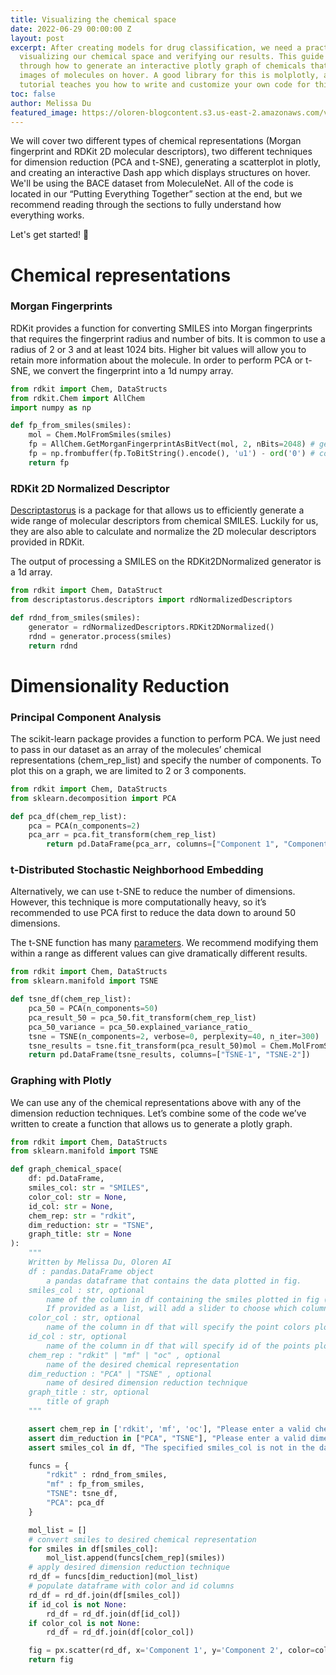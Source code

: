 ```yaml
---
title: Visualizing the chemical space
date: 2022-06-29 00:00:00 Z
layout: post
excerpt: After creating models for drug classification, we need a practical way of
  visualizing our chemical space and verifying our results. This guide will walk you
  through how to generate an interactive plotly graph of chemicals that renders 2D
  images of molecules on hover. A good library for this is molplotly, and the below
  tutorial teaches you how to write and customize your own code for this.
toc: false
author: Melissa Du
featured_image: https://oloren-blogcontent.s3.us-east-2.amazonaws.com/visualizing/fig4.png
---
```


We will cover two different types of chemical representations (Morgan fingerprint and RDKit 2D molecular descriptors), two different techniques for dimension reduction (PCA and t-SNE), generating a scatterplot in plotly, and creating an interactive Dash app which displays structures on hover. We'll be using the BACE dataset from MoleculeNet. All of the code is located in our “Putting Everything Together” section at the end, but we recommend reading through the sections to fully understand how everything works.

Let's get started! 🙂

# Chemical representations
### Morgan Fingerprints

RDKit provides a function for converting SMILES into Morgan fingerprints that requires the fingerprint radius and number of bits. It is common to use a radius of 2 or 3 and at least 1024 bits. Higher bit values will allow you to retain more information about the molecule.
In order to perform PCA or t-SNE, we convert the fingerprint into a 1d numpy array.

```python
from rdkit import Chem, DataStructs
from rdkit.Chem import AllChem
import numpy as np

def fp_from_smiles(smiles):
    mol = Chem.MolFromSmiles(smiles)
    fp = AllChem.GetMorganFingerprintAsBitVect(mol, 2, nBits=2048) # generate MF as bit vector
    fp = np.frombuffer(fp.ToBitString().encode(), 'u1') - ord('0') # convert bit vector to 1d numpy array
    return fp
```

### RDKit 2D Normalized Descriptor
[Descriptastorus](https://github.com/bp-kelley/descriptastorus) is a package for that allows us to efficiently generate a wide range of molecular descriptors from chemical SMILES. Luckily for us, they are also able to calculate and normalize the 2D molecular descriptors provided in RDKit.

The output of processing a SMILES on the RDKit2DNormalized generator is a 1d array.

```python
from rdkit import Chem, DataStruct
from descriptastorus.descriptors import rdNormalizedDescriptors

def rdnd_from_smiles(smiles):
    generator = rdNormalizedDescriptors.RDKit2DNormalized()
    rdnd = generator.process(smiles)
    return rdnd
```

# Dimensionality Reduction
### Principal Component Analysis
The scikit-learn package provides a function to perform PCA. We just need to pass in our dataset as an array of the molecules’ chemical representations (chem_rep_list) and specify the number of components. To plot this on a graph, we are limited to 2 or 3 components.

```python
from rdkit import Chem, DataStructs
from sklearn.decomposition import PCA

def pca_df(chem_rep_list):
    pca = PCA(n_components=2)
    pca_arr = pca.fit_transform(chem_rep_list)
        return pd.DataFrame(pca_arr, columns=["Component 1", "Component 2"])
```

### t-Distributed Stochastic Neighborhood Embedding
Alternatively, we can use t-SNE to reduce the number of dimensions. However, this technique is more computationally heavy, so it’s recommended to use PCA first to reduce the data down to around 50 dimensions.

The t-SNE function has many [parameters](https://scikit-learn.org/stable/modules/generated/sklearn.manifold.TSNE.html). We recommend modifying them within a range as different values can give dramatically different results.

```python
from rdkit import Chem, DataStructs
from sklearn.manifold import TSNE

def tsne_df(chem_rep_list):
    pca_50 = PCA(n_components=50)
    pca_result_50 = pca_50.fit_transform(chem_rep_list)
    pca_50_variance = pca_50.explained_variance_ratio_
    tsne = TSNE(n_components=2, verbose=0, perplexity=40, n_iter=300)
    tsne_results = tsne.fit_transform(pca_result_50)mol = Chem.MolFromSmiles(smiles)
    return pd.DataFrame(tsne_results, columns=["TSNE-1", "TSNE-2"])
```

### Graphing with Plotly
We can use any of the chemical representations above with any of the dimension reduction techniques. Let’s combine some of the code we’ve written to create a function that allows us to generate a plotly graph.

```python
from rdkit import Chem, DataStructs
from sklearn.manifold import TSNE

def graph_chemical_space(
    df: pd.DataFrame,
    smiles_col: str = "SMILES",
    color_col: str = None,
    id_col: str = None,
    chem_rep: str = "rdkit",
    dim_reduction: str = "TSNE",
    graph_title: str = None
):
    """
    Written by Melissa Du, Oloren AI
    df : pandas.DataFrame object
        a pandas dataframe that contains the data plotted in fig.
    smiles_col : str, optional
        name of the column in df containing the smiles plotted in fig (default 'SMILES').
        If provided as a list, will add a slider to choose which column is used for rendering the structures.
    color_col : str, optional
        name of the column in df that will specify the point colors plotted in fig (default None)
    id_col : str, optional
        name of the column in df that will specify id of the points plotted in fig (default None)
    chem_rep : "rdkit" | "mf" | "oc" , optional
        name of the desired chemical representation
    dim_reduction : "PCA" | "TSNE" , optional
        name of desired dimension reduction technique
    graph_title : str, optional
        title of graph
    """

    assert chem_rep in ['rdkit', 'mf', 'oc'], "Please enter a valid chemical representation"
    assert dim_reduction in ["PCA", "TSNE"], "Please enter a valid dimension reduction technique"
    assert smiles_col in df, "The specified smiles_col is not in the dataframe"

    funcs = {
        "rdkit" : rdnd_from_smiles,
        "mf" : fp_from_smiles,
        "TSNE": tsne_df,
        "PCA": pca_df
    }

    mol_list = []
    # convert smiles to desired chemical representation
    for smiles in df[smiles_col]:
        mol_list.append(funcs[chem_rep](smiles))
    # apply desired dimension reduction technique
    rd_df = funcs[dim_reduction](mol_list)
    # populate dataframe with color and id columns
    rd_df = rd_df.join(df[smiles_col])
    if id_col is not None:
        rd_df = rd_df.join(df[id_col])
    if color_col is not None:
        rd_df = rd_df.join(df[color_col])

    fig = px.scatter(rd_df, x='Component 1', y='Component 2', color=color_col, title=graph_title)
    return fig
```